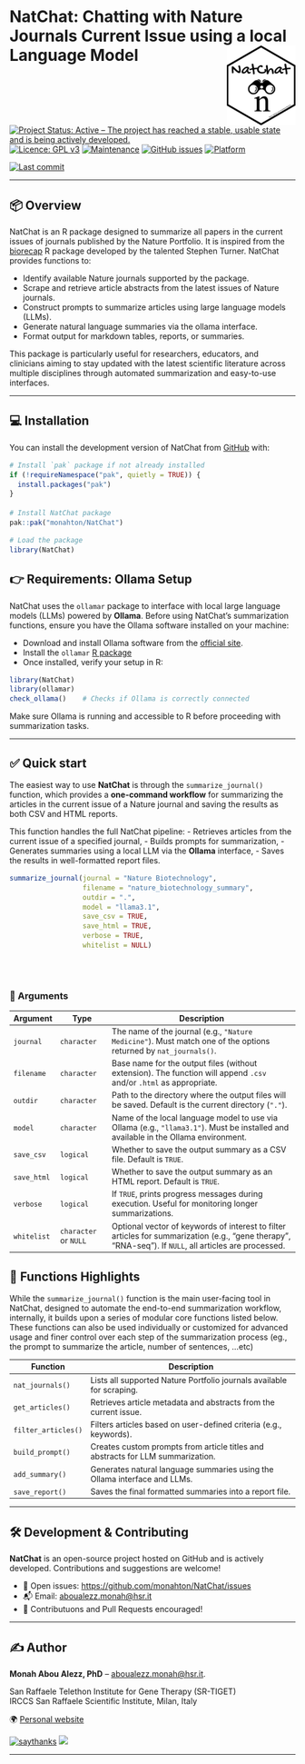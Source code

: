 
<!-- README.md is generated from README.Rmd. Please edit that file -->

# NatChat: Chatting with Nature Journals Current Issue using a local Language Model <img src="man/figures/NatChat_logo.png" align="right" height="140"/>

[![Project Status: Active – The project has reached a stable, usable
state and is being actively
developed.](https://www.repostatus.org/badges/latest/active.svg)](https://www.repostatus.org/#active)
[![Licence: GPL
v3](https://img.shields.io/badge/license-GPL--3-blue.svg)](https://www.gnu.org/licenses/gpl-3.0)
[![Maintenance](https://img.shields.io/badge/Maintained%3F-yes-green.svg)](https://github.com/monahton)
[![GitHub
issues](https://img.shields.io/github/issues/monahton/NatChat)](https://github.com/monahton/NatChat/issues)
[![Platform](https://img.shields.io/badge/platform-all-green)](https://cran.r-project.org/)

[![Last
commit](https://img.shields.io/github/last-commit/monahton/NatChat)](https://github.com/monahton/GencoDymo2/commits/main)

------------------------------------------------------------------------

## 📦 Overview

NatChat is an R package designed to summarize all papers in the current
issues of journals published by the Nature Portfolio. It is inspired
from the [biorecap](https://github.com/stephenturner/biorecap) R package
developed by the talented Stephen Turner. NatChat provides functions to:

- Identify available Nature journals supported by the package.
- Scrape and retrieve article abstracts from the latest issues of Nature
  journals.
- Construct prompts to summarize articles using large language models
  (LLMs).
- Generate natural language summaries via the ollama interface.
- Format output for markdown tables, reports, or summaries.

This package is particularly useful for researchers, educators, and
clinicians aiming to stay updated with the latest scientific literature
across multiple disciplines through automated summarization and
easy-to-use interfaces.

------------------------------------------------------------------------

## 💻 Installation

You can install the development version of NatChat from
[GitHub](https://github.com/) with:

``` r
# Install `pak` package if not already installed
if (!requireNamespace("pak", quietly = TRUE)) {
  install.packages("pak")
}

# Install NatChat package
pak::pak("monahton/NatChat")
```

``` r
# Load the package
library(NatChat)
```

## 👉 Requirements: Ollama Setup

NatChat uses the `ollamar` package to interface with local large
language models (LLMs) powered by **Ollama**. Before using NatChat’s
summarization functions, ensure you have the Ollama software installed
on your machine:

- Download and install Ollama software from the [official
  site](https://ollama.com/).
- Install the `ollamar` [R
  package](https://cran.r-project.org/web/packages/ollamar/index.html)
- Once installed, verify your setup in R:

``` r
library(NatChat)
library(ollamar)
check_ollama()    # Checks if Ollama is correctly connected
```

Make sure Ollama is running and accessible to R before proceeding with
summarization tasks.

------------------------------------------------------------------------

## ✅ Quick start

The easiest way to use **NatChat** is through the `summarize_journal()`
function, which provides a **one-command workflow** for summarizing the
articles in the current issue of a Nature journal and saving the results
as both CSV and HTML reports.

This function handles the full NatChat pipeline: - Retrieves articles
from the current issue of a specified journal, - Builds prompts for
summarization, - Generates summaries using a local LLM via the
**Ollama** interface, - Saves the results in well-formatted report
files.

``` r
summarize_journal(journal = "Nature Biotechnology",
                  filename = "nature_biotechnology_summary",
                  outdir = ".",
                  model = "llama3.1",
                  save_csv = TRUE,
                  save_html = TRUE,
                  verbose = TRUE,
                  whitelist = NULL)
                  
```

<br>

### 🧩 Arguments

| Argument | Type | Description |
|----|----|----|
| `journal` | `character` | The name of the journal (e.g., `"Nature Medicine"`). Must match one of the options returned by `nat_journals()`. |
| `filename` | `character` | Base name for the output files (without extension). The function will append `.csv` and/or `.html` as appropriate. |
| `outdir` | `character` | Path to the directory where the output files will be saved. Default is the current directory (`"."`). |
| `model` | `character` | Name of the local language model to use via Ollama (e.g., `"llama3.1"`). Must be installed and available in the Ollama environment. |
| `save_csv` | `logical` | Whether to save the output summary as a CSV file. Default is `TRUE`. |
| `save_html` | `logical` | Whether to save the output summary as an HTML report. Default is `TRUE`. |
| `verbose` | `logical` | If `TRUE`, prints progress messages during execution. Useful for monitoring longer summarizations. |
| `whitelist` | `character` or `NULL` | Optional vector of keywords of interest to filter articles for summarization (e.g., “gene therapy”, “RNA-seq”). If `NULL`, all articles are processed. |

## 📁 Functions Highlights

While the `summarize_journal()` function is the main user-facing tool in
NatChat, designed to automate the end-to-end summarization workflow,
internally, it builds upon a series of modular core functions listed
below. These functions can also be used individually or customized for
advanced usage and finer control over each step of the summarization
process (eg., the prompt to summarize the article, number of sentences,
…etc)

| Function | Description |
|----|----|
| `nat_journals()` | Lists all supported Nature Portfolio journals available for scraping. |
| `get_articles()` | Retrieves article metadata and abstracts from the current issue. |
| `filter_articles()` | Filters articles based on user-defined criteria (e.g., keywords). |
| `build_prompt()` | Creates custom prompts from article titles and abstracts for LLM summarization. |
| `add_summary()` | Generates natural language summaries using the Ollama interface and LLMs. |
| `save_report()` | Saves the final formatted summaries into a report file. |

------------------------------------------------------------------------

## 🛠️ Development & Contributing

**NatChat** is an open-source project hosted on GitHub and is actively
developed. Contributions and suggestions are welcome!

- 🔧 Open issues: <https://github.com/monahton/NatChat/issues>
- 📬 Email: <aboualezz.monah@hsr.it>
- 🤝 Contributuons and Pull Requests encouraged!

------------------------------------------------------------------------

## :writing_hand: Author

**Monah Abou Alezz, PhD** – <aboualezz.monah@hsr.it>.

San Raffaele Telethon Institute for Gene Therapy (SR-TIGET)  
IRCCS San Raffaele Scientific Institute, Milan, Italy

🌍 [Personal website](https://monahton.github.io)

[![saythanks](https://img.shields.io/badge/say-thanks-ff69b4.svg)](https://saythanks.io/to/monahton)
[![](https://img.shields.io/badge/follow%20me%20on-LinkedIn-blue.svg)](https://linkedin.com/in/monah-abou-alezz-phd-06a948ba)

------------------------------------------------------------------------
